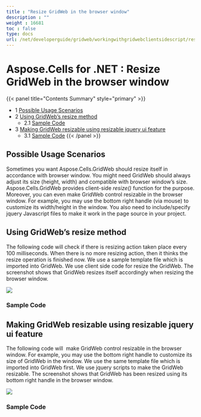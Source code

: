 ```yaml
---
title : "Resize GridWeb in the browser window" 
description : "" 
weight : 16681 
toc : false
type: docs
url: /net/developerguide/gridweb/workingwithgridwebclientsidescript/resize+gridweb+in+the+browser+window/
---
```


# Aspose.Cells for .NET : Resize GridWeb in the browser window


{{< panel title="Contents Summary" style="primary" >}}
*   1 [Possible Usage Scenarios](#possible-usage-scenarios)
*   2 [Using GridWeb’s resize method](#using-gridweb’s-resize-method)
    *   2.1 [Sample Code](#sample-code)
*   3 [Making GridWeb resizable using resizable jquery ui feature](#making-gridweb-resizable-using-resizable-jquery-ui-feature)
    *   3.1 [Sample Code](#sample-code)
{{< /panel >}}
 

## Possible Usage Scenarios

Sometimes you want Aspose.Cells.GridWeb should resize itself in accordance with browser window. You might need GridWeb should always adjust its size (height, width) and compatible with browser window’s size. Aspose.Cells.GridWeb provides client-side *resize()* function for the purpose. Moreover, you can even make GridWeb control resizable in the browser window. For example, you may use the bottom right handle (via mouse) to customize its width/height in the window. You also need to include/specify jquery Javascript files to make it work in the page source in your project.

## Using GridWeb’s resize method

The following code will check if there is resizing action taken place every 100 milliseconds. When there is no more resizing action, then it thinks the resize operation is finished now. We use a sample template file which is imported into GridWeb. We use client side code for resize the GridWeb. The screenshot shows that GridWeb resizes itself accordingly when resizing the browser window.

![](https://docs2.aspose.com/cells/net/attachments/48136872/48496688.png)

### Sample Code

## Making GridWeb resizable using resizable jquery ui feature

The following code will  make GridWeb control resizable in the browser window. For example, you may use the bottom right handle to customize its size of GridWeb in the window. We use the same template file which is imported into GridWeb first. We use jquery scripts to make the GridWeb resizable. The screenshot shows that GridWeb has been resized using its bottom right handle in the browser window.

![](https://docs2.aspose.com/cells/net/attachments/48136872/48496689.png)

### Sample Code

